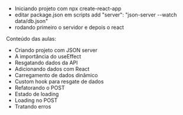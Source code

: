 - Iniciando projeto com npx create-react-app
- editar package.json em scripts add  "server": "json-server --watch data/db.json"
- rodando primeiro o servidor e depois o react

Conteúdo das aulas:
  - Criando projeto com JSON server
  - A importância do useEffect
  - Resgatando dados da API
  - Adicionando dados com React
  - Carregamento de dados dinâmico
  - Custom hook para resgate de dados
  - Refatorando o POST
  - Estado de loading
  - Loading no POST
  - Tratando erros

